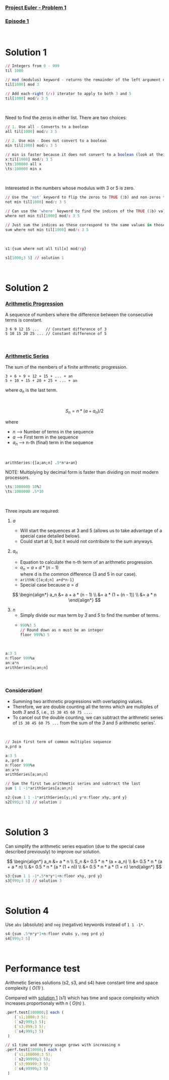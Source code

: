 ### [Project Euler - Problem 1](https://projecteuler.net/problem=1)
### [Episode 1](https://community.kx.com/t5/kdb-and-q/Q-For-Problems-Episode-1/m-p/13090#M150)

<br />

# Solution 1

```q
// Integers from 0 - 999
til 1000

// mod (modulus) keyword - returns the remainder of the left argument divided by the right arguement
til[1000] mod 3

// Add each-right (/:) iterator to apply to both 3 and 5
til[1000] mod/: 3 5

```
<br />

Need to find the zeros in either list. There are two choices:
```q
// 1. Use all - Converts to a boolean
all til[1000] mod/: 3 5

// 2. Use min - Does not convert to a boolean
min til[1000] mod/: 3 5

// min is faster because it does not convert to a boolean (look at their definitions) 
x:til[1000] mod/: 3 5
\ts:100000 all x
\ts:100000 min x
```
<br />

Intereseted in the numbers whose modulus with 3 or 5 is zero.
```q
// Use the 'not' keyword to flip the zeros to TRUE (1b) and non-zeros to FALSE (0b)
not min til[1000] mod/: 3 5  

// Can use the 'where' keyword to find the indices of the TRUE (1b) values
where not min til[1000] mod/: 3 5

// Just sum the indices as these correspond to the same values in those positions
sum where not min til[1000] mod/: 3 5
```

<br />

```q
s1:{sum where not all til[x] mod/:y}

s1[1000;3 5] // solution 1
```

<br />

# Solution 2

### [Arithmetic Progression](https://en.wikipedia.org/wiki/Arithmetic_progression)

A sequence of numbers where the difference between the consecutive terms is constant.

```
3 6 9 12 15 ...   // Constant difference of 3
5 10 15 20 25 ... // Constant difference of 5
```

<br />

### [Arithmetic Series](https://en.wikipedia.org/wiki/Arithmetic_progression#Sum)

The sum of the members of a finite arithmetic progression.

```
3 + 6 + 9 + 12 + 15 + ... + an
5 + 10 + 15 + 20 + 25 + ... + an
```

where <var>a<sub>n</sub></var> is the last term.

<br />

$$
S_n = n * (a + a_n) / 2
$$

where 
- <var>n</var>  -->  Number of terms in the sequence
- <var>a</var>  -->  First term in the sequence
- <var>a<sub>n</sub></var> -->  n-th (final) term in the sequence

<br/>

```q
arithSeries:{[a;an;n] .5*n*a+an}
```

NOTE: Multiplying by decimal form is faster than dividing on most modern processors.

```q
\ts:1000000 10%2
\ts:1000000 .5*10
```

<br />

Three inputs are required: 

1. <var>a</var>
   - Will start the sequences at 3 and 5 (allows us to take advantage of a special case detailed below).
   - Could start at 0, but it would not contribute to the sum anyways.

2. <var>a<sub>n</sub></var>
    - Equation to calculate the n-th term of an arithmetic progression.
    - $a_n = a + d * (n - 1)$ <br />
      where d is the common difference (3 and 5 in our case).
    - `arithN:{[a;d;n] a+d*n-1}`
    - Special case because $a = d$
      
$$
\begin{align*}
  a_n &= a + a * (n - 1) \\
    &= a * (1 + (n - 1)) \\
    &= a * n
\end{align*}
$$

3. <var>n</var> 
    - Simply divide our max term by *3* and *5* to find the number of terms.
    - ```q
      999%3 5
      // Round down as n must be an integer
      floor 999%3 5
      ```

<br />

```q
a:3 5
n:floor 999%a
an:a*n
arithSeries[a;an;n]
```
<br>

### Consideration!
  - Summing two arithmetic progressions with overlapping values.
  - Therefore, we are double counting all the terms which are multiples of both *3* and *5*, i.e., `15 30 45 60 75 ...`.
  - To cancel out the double counting, we can subtract the arithmetic series of `15 30 45 60 75 ...` from the sum of the *3* and *5* arithmetic series'.
  
<br />

```q
// Join first term of common multiples sequence
a,prd a

a:3 5
a,:prd a
n:floor 999%a
an:a*n
arithSeries[a;an;n]

// Sum the first two arithmetic series and subtract the last
sum 1 1 -1*arithSeries[a;an;n]
```

```q
s2:{sum 1 1 -1*arithSeries[y;;n] y*n:floor x%y,:prd y}
s2[999;3 5] // solution 2
```
<br>

# Solution 3

Can simplify the arithmetic series equation (due to the special case described previously) to improve our solution.

$$
\begin{align*}
  a_n &= a * n \\
  S_n &= 0.5 * n * (a + a_n) \\
        &= 0.5 * n * (a + a * n) \\
        &= 0.5 * n * (a * (1 + n)) \\
        &= 0.5 * n * a * (1 + n)
\end{align*}
$$

```q
s3:{sum 1 1 -1*.5*n*y*1+n:floor x%y,:prd y}
s3[999;3 5] // solution 3
```

<br />

# Solution 4

Use `abs` (absolute) and `neg` (negative) keywords instead of `1 1 -1*`.

```q
s4:{sum .5*n*y*1+n:floor x%abs y,:neg prd y}
s4[999;3 5]
```

<br />

# Performance test

Arithmetic Series solutions (s2, s3, and s4) have constant time and space complexity ( <var>O(1)</var> ).

Compared with [solution 1](#solution-1) (s1) which has time and space complexity which increases proportionaly with n ( <var>O(n)</var> ).

```q
.perf.test[100000;] each (
    (`s1;1000;3 5);
    (`s2;999;3 5);
    (`s3;999;3 5);
    (`s4;999;3 5)
 )

// s1 time and memory usage grows with increasing n
.perf.test[10000;] each (
    (`s1;100000;3 5);
    (`s2;99999;3 5);
    (`s3;99999;3 5);
    (`s4;99999;3 5)
 )
 ```
